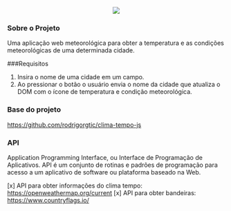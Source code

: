 <p style="text-aligN: center">
<img src="https://static5.vvale.com.br/wp-content/uploads/2018/01/PrevisXXo-do-tempo1.png" />
</p>


### Sobre o Projeto
Uma aplicação web meteorológica para obter a temperatura e as condições meteorológicas de uma determinada cidade.

###Requisitos
1. Insira o nome de uma cidade em um campo.
2.	Ao pressionar o botão o usuário envia o nome da cidade que atualiza o DOM com o ícone de temperatura e condição meteorológica.

### Base do projeto
https://github.com/rodrigorgtic/clima-tempo-js

### API 
Application Programming Interface, ou Interface de Programação de Aplicativos. API é um conjunto de rotinas e padrões de programação para acesso a um aplicativo de software ou plataforma baseado na Web. 

[x] API para obter informações do clima tempo: https://openweathermap.org/current
[x] API para obter bandeiras: https://www.countryflags.io/
